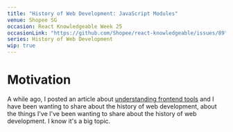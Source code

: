 ```yaml
---
title: "History of Web Development: JavaScript Modules"
venue: Shopee SG
occasion: React Knowledgeable Week 25
occasionLink: "https://github.com/Shopee/react-knowledgeable/issues/89"
series: History of Web Development
wip: true
---
```


# Motivation
A while ago, I posted an article about [understanding frontend tools](https://lihautan.com/understand-the-frontend-tools/) and I have been wanting to share about the history of web development, about the things I've 
I've been wanting to share about the history of web development. I know it's a big topic. 